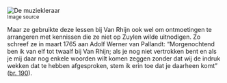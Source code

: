 ![De muziekleraar](/assets/data-models/stories/20210000023_bvz_de-muziekleraar/featured.jpg)<br><small><utm-source sourceUrl="https://hetutrechtsarchief.nl/beeldmateriaal/detail/ba4692ab-ee67-5856-be4b-1d99c9341969">Image source</utm-source></small>

Maar ze gebruikte deze lessen bij Van Rhijn ook wel om ontmoetingen te arrangeren met kennissen die ze niet op Zuylen wilde uitnodigen. Zo schreef ze in maart 1765 aan Adolf Werner van Pallandt: “Morgenochtend ben ik van elf tot twaalf bij Van Rhijn; als je nog niet vertrokken bent en als je mij daar nog enkele woorden wilt komen zeggen zonder dat wij de indruk wekken dat te hebben afgesproken, stem ik erin toe dat je daarheen komt” ([br. 190](https://charriere.huygens.knaw.nl/edition/entry/1914/transcription)).
